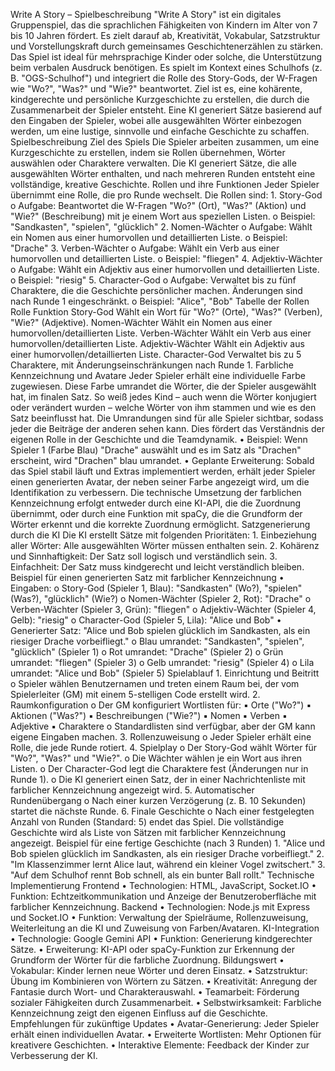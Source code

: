 Write A Story – Spielbeschreibung
"Write A Story" ist ein digitales Gruppenspiel, das die sprachlichen Fähigkeiten von Kindern im Alter von 7 bis 10 Jahren fördert. Es zielt darauf ab, Kreativität, Vokabular, Satzstruktur und Vorstellungskraft durch gemeinsames Geschichtenerzählen zu stärken. Das Spiel ist ideal für mehrsprachige Kinder oder solche, die Unterstützung beim verbalen Ausdruck benötigen. Es spielt im Kontext eines Schulhofs (z. B. "OGS-Schulhof") und integriert die Rolle des Story-Gods, der W-Fragen wie "Wo?", "Was?" und "Wie?" beantwortet. Ziel ist es, eine kohärente, kindgerechte und persönliche Kurzgeschichte zu erstellen, die durch die Zusammenarbeit der Spieler entsteht.
Eine KI generiert Sätze basierend auf den Eingaben der Spieler, wobei alle ausgewählten Wörter einbezogen werden, um eine lustige, sinnvolle und einfache Geschichte zu schaffen.
Spielbeschreibung
Ziel des Spiels
Die Spieler arbeiten zusammen, um eine Kurzgeschichte zu erstellen, indem sie Rollen übernehmen, Wörter auswählen oder Charaktere verwalten. Die KI generiert Sätze, die alle ausgewählten Wörter enthalten, und nach mehreren Runden entsteht eine vollständige, kreative Geschichte.
Rollen und ihre Funktionen
Jeder Spieler übernimmt eine Rolle, die pro Runde wechselt. Die Rollen sind:
1.
Story-God
o
Aufgabe: Beantwortet die W-Fragen "Wo?" (Ort), "Was?" (Aktion) und "Wie?" (Beschreibung) mit je einem Wort aus speziellen Listen.
o
Beispiel: "Sandkasten", "spielen", "glücklich"
2.
Nomen-Wächter
o
Aufgabe: Wählt ein Nomen aus einer humorvollen und detaillierten Liste.
o
Beispiel: "Drache"
3.
Verben-Wächter
o
Aufgabe: Wählt ein Verb aus einer humorvollen und detaillierten Liste.
o
Beispiel: "fliegen"
4.
Adjektiv-Wächter
o
Aufgabe: Wählt ein Adjektiv aus einer humorvollen und detaillierten Liste.
o
Beispiel: "riesig"
5.
Character-God
o
Aufgabe: Verwaltet bis zu fünf Charaktere, die die Geschichte persönlicher machen. Änderungen sind nach Runde 1 eingeschränkt.
o
Beispiel: "Alice", "Bob"
Tabelle der Rollen
Rolle
Funktion
Story-God
Wählt ein Wort für "Wo?" (Orte), "Was?" (Verben), "Wie?" (Adjektive).
Nomen-Wächter
Wählt ein Nomen aus einer humorvollen/detaillierten Liste.
Verben-Wächter
Wählt ein Verb aus einer humorvollen/detaillierten Liste.
Adjektiv-Wächter
Wählt ein Adjektiv aus einer humorvollen/detaillierten Liste.
Character-God
Verwaltet bis zu 5 Charaktere, mit Änderungseinschränkungen nach Runde 1.
Farbliche Kennzeichnung und Avatare
Jeder Spieler erhält eine individuelle Farbe zugewiesen. Diese Farbe umrandet die Wörter, die der Spieler ausgewählt hat, im finalen Satz. So weiß jedes Kind – auch wenn die Wörter konjugiert oder verändert wurden – welche Wörter von ihm stammen und wie es den Satz beeinflusst hat. Die Umrandungen sind für alle Spieler sichtbar, sodass jeder die Beiträge der anderen sehen kann. Dies fördert das Verständnis der eigenen Rolle in der Geschichte und die Teamdynamik.
•
Beispiel: Wenn Spieler 1 (Farbe Blau) "Drache" auswählt und es im Satz als "Drachen" erscheint, wird "Drachen" blau umrandet.
•
Geplante Erweiterung: Sobald das Spiel stabil läuft und Extras implementiert werden, erhält jeder Spieler einen generierten Avatar, der neben seiner Farbe angezeigt wird, um die Identifikation zu verbessern.
Die technische Umsetzung der farblichen Kennzeichnung erfolgt entweder durch eine KI-API, die die Zuordnung übernimmt, oder durch eine Funktion mit spaCy, die die Grundform der Wörter erkennt und die korrekte Zuordnung ermöglicht.
Satzgenerierung durch die KI
Die KI erstellt Sätze mit folgenden Prioritäten:
1.
Einbeziehung aller Wörter: Alle ausgewählten Wörter müssen enthalten sein.
2.
Kohärenz und Sinnhaftigkeit: Der Satz soll logisch und verständlich sein.
3.
Einfachheit: Der Satz muss kindgerecht und leicht verständlich bleiben.
Beispiel für einen generierten Satz mit farblicher Kennzeichnung
•
Eingaben:
o
Story-God (Spieler 1, Blau): "Sandkasten" (Wo?), "spielen" (Was?), "glücklich" (Wie?)
o
Nomen-Wächter (Spieler 2, Rot): "Drache"
o
Verben-Wächter (Spieler 3, Grün): "fliegen"
o
Adjektiv-Wächter (Spieler 4, Gelb): "riesig"
o
Character-God (Spieler 5, Lila): "Alice und Bob"
•
Generierter Satz: "Alice und Bob spielen glücklich im Sandkasten, als ein riesiger Drache vorbeifliegt."
o
Blau umrandet: "Sandkasten", "spielen", "glücklich" (Spieler 1)
o
Rot umrandet: "Drache" (Spieler 2)
o
Grün umrandet: "fliegen" (Spieler 3)
o
Gelb umrandet: "riesig" (Spieler 4)
o
Lila umrandet: "Alice und Bob" (Spieler 5)
Spielablauf
1.
Einrichtung und Beitritt
o
Spieler wählen Benutzernamen und treten einem Raum bei, der vom Spielerleiter (GM) mit einem 5-stelligen Code erstellt wird.
2.
Raumkonfiguration
o
Der GM konfiguriert Wortlisten für:
▪
Orte ("Wo?")
▪
Aktionen ("Was?")
▪
Beschreibungen ("Wie?")
▪
Nomen
▪
Verben
▪
Adjektive
▪
Charaktere
o
Standardlisten sind verfügbar, aber der GM kann eigene Eingaben machen.
3.
Rollenzuweisung
o
Jeder Spieler erhält eine Rolle, die jede Runde rotiert.
4.
Spielplay
o
Der Story-God wählt Wörter für "Wo?", "Was?" und "Wie?".
o
Die Wächter wählen je ein Wort aus ihren Listen.
o
Der Character-God legt die Charaktere fest (Änderungen nur in Runde 1).
o
Die KI generiert einen Satz, der in einer Nachrichtenliste mit farblicher Kennzeichnung angezeigt wird.
5.
Automatischer Rundenübergang
o
Nach einer kurzen Verzögerung (z. B. 10 Sekunden) startet die nächste Runde.
6.
Finale Geschichte
o
Nach einer festgelegten Anzahl von Runden (Standard: 5) endet das Spiel. Die vollständige Geschichte wird als Liste von Sätzen mit farblicher Kennzeichnung angezeigt.
Beispiel für eine fertige Geschichte (nach 3 Runden)
1.
"Alice und Bob spielen glücklich im Sandkasten, als ein riesiger Drache vorbeifliegt."
2.
"Im Klassenzimmer lernt Alice laut, während ein kleiner Vogel zwitschert."
3.
"Auf dem Schulhof rennt Bob schnell, als ein bunter Ball rollt."
Technische Implementierung
Frontend
•
Technologien: HTML, JavaScript, Socket.IO
•
Funktion: Echtzeitkommunikation und Anzeige der Benutzeroberfläche mit farblicher Kennzeichnung.
Backend
•
Technologien: Node.js mit Express und Socket.IO
•
Funktion: Verwaltung der Spielräume, Rollenzuweisung, Weiterleitung an die KI und Zuweisung von Farben/Avataren.
KI-Integration
•
Technologie: Google Gemini API
•
Funktion: Generierung kindgerechter Sätze.
•
Erweiterung: KI-API oder spaCy-Funktion zur Erkennung der Grundform der Wörter für die farbliche Zuordnung.
Bildungswert
•
Vokabular: Kinder lernen neue Wörter und deren Einsatz.
•
Satzstruktur: Übung im Kombinieren von Wörtern zu Sätzen.
•
Kreativität: Anregung der Fantasie durch Wort- und Charakterauswahl.
•
Teamarbeit: Förderung sozialer Fähigkeiten durch Zusammenarbeit.
•
Selbstwirksamkeit: Farbliche Kennzeichnung zeigt den eigenen Einfluss auf die Geschichte.
Empfehlungen für zukünftige Updates
•
Avatar-Generierung: Jeder Spieler erhält einen individuellen Avatar.
•
Erweiterte Wortlisten: Mehr Optionen für kreativere Geschichten.
•
Interaktive Elemente: Feedback der Kinder zur Verbesserung der KI.

